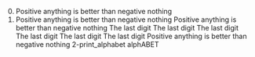 0. Positive anything is better than negative nothing
0. Positive anything is better than negative nothing
Positive anything is better than negative nothing
The last digit
The last digit
The last digit
The last digit
The last digit
The last digit
Positive anything is better than negative nothing
2-print_alphabet
alphABET
